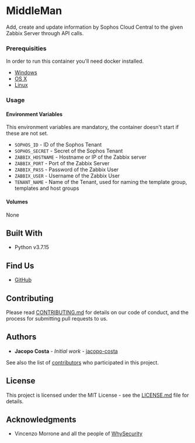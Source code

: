 # MiddleMan

Add, create and update information by Sophos Cloud Central to the given Zabbix Server through API calls.

### Prerequisities

In order to run this container you'll need docker installed.

* [Windows](https://docs.docker.com/windows/started)
* [OS X](https://docs.docker.com/mac/started/)
* [Linux](https://docs.docker.com/linux/started/)

### Usage

#### Environment Variables

This environment variables are mandatory, the container doesn't start if these are not set.

* `SOPHOS_ID` - ID of the Sophos Tenant
* `SOPHOS_SECRET` - Secret of the Sophos Tenant
* `ZABBIX_HOSTNAME` - Hostname or IP of the Zabbix server
* `ZABBIX_PORT` - Port of the Zabbix Server
* `ZABBIX_PASS` - Password of the Zabbix User
* `ZABBIX_USER` - Username of the Zabbix User
* `TENANT_NAME` - Name of the Tenant, used for naming the template group, templates and host groups

#### Volumes

None

## Built With

* Python v3.7.15

## Find Us

* [GitHub](https://github.com/jacopo-costa/MiddleMan)

## Contributing

Please read [CONTRIBUTING.md](CONTRIBUTING.md) for details on our code of conduct, and the process for submitting pull
requests to us.

## Authors

* **Jacopo Costa** - *Initial work* - [jacopo-costa](https://github.com/jacopo-costa)

See also the list of [contributors](https://github.com/jacopo-costa/MiddleMan/contributors) who
participated in this project.

## License

This project is licensed under the MIT License - see the [LICENSE.md](LICENSE.md) file for details.

## Acknowledgments

* Vincenzo Morrone and all the people of [WhySecurity](https://www.whysecurity.it/)
